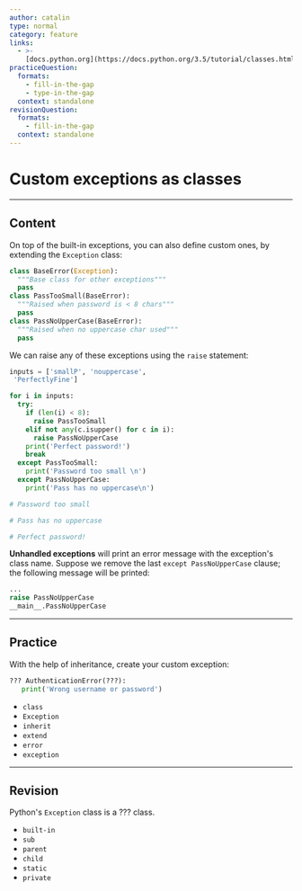 ```yaml
---
author: catalin
type: normal
category: feature
links:
  - >-
    [docs.python.org](https://docs.python.org/3.5/tutorial/classes.html#exceptions-are-classes-too){website}
practiceQuestion:
  formats:
    - fill-in-the-gap
    - type-in-the-gap
  context: standalone
revisionQuestion:
  formats:
    - fill-in-the-gap
  context: standalone
---
```


# Custom exceptions as classes


---

## Content

On top of the built-in exceptions, you can also define custom ones, by extending the `Exception` class:

```python
class BaseError(Exception):
  """Base class for other exceptions"""
  pass
class PassTooSmall(BaseError):
  """Raised when password is < 8 chars"""
  pass
class PassNoUpperCase(BaseError):
  """Raised when no uppercase char used"""
  pass
```

We can raise any of these exceptions using the `raise` statement:

```python
inputs = ['smallP', 'nouppercase',
 'PerfectlyFine']

for i in inputs:
  try:
    if (len(i) < 8):
      raise PassTooSmall
    elif not any(c.isupper() for c in i):
      raise PassNoUpperCase
    print('Perfect password!')
    break
  except PassTooSmall:
    print('Password too small \n')
  except PassNoUpperCase:
    print('Pass has no uppercase\n')

# Password too small

# Pass has no uppercase

# Perfect password!

```

**Unhandled exceptions** will print an error message with the exception's class name. Suppose we remove the last `except PassNoUpperCase` clause; the following message will be printed:

```python
...
raise PassNoUpperCase
__main__.PassNoUpperCase
```


---

## Practice

With the help of inheritance, create your custom exception:

```python
??? AuthenticationError(???):
   print('Wrong username or password')
```

- `class`
- `Exception`
- `inherit`
- `extend`
- `error`
- `exception`


---

## Revision

Python's `Exception` class is a ??? class.

- `built-in`
- `sub`
- `parent`
- `child`
- `static`
- `private`
 
